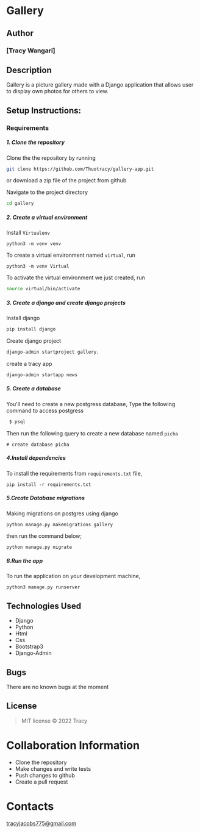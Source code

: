 # Gallery

## Author
### [Tracy Wangari]
## Description
Gallery is a picture gallery made with a Django application that allows user to display own photos for others to view.



## Setup Instructions:
### Requirements

##### 1. Clone the repository
Clone the the repository by running

   ```bash
   git clone https://github.com/Thuotracy/gallery-app.git
   ```
 or download a zip file of the project from github


Navigate to the project directory
```bash
cd gallery
```

##### 2. Create a virtual environment
 Install `Virtualenv`

   ```prettier
   python3 -m venv venv
   ```

To create a virtual environment named `virtual`, run

   ```prettier
   python3 -m venv Virtual
   ```
To activate the virtual environment we just created, run

   ```bash
   source virtual/bin/activate
   ```
##### 3. Create a django and create django projects
 Install django
 ```bash
 pip install django
  ```
  Create django project
  ```bash
  django-admin startproject gallery.
```
create a tracy app
 ```bash
 django-admin startapp news
 ```



##### 5. Create a database
You'll need to create a new postgress database, Type the following command to access postgress
   ```bash
    $ psql
   ```
   Then run the following query to create a new database named ```picha```
   ```
   # create database picha
   ```


#####  4.Install dependencies
To install the requirements from `requirements.txt` file,

   ```prettier
   pip install -r requirements.txt
   ```

#####  5.Create Database migrations
Making migrations on postgres using django

```prettier
python manage.py makemigrations gallery
```


then run the command below;

 ```bash
 python manage.py migrate
 ```

##### 6.Run the app
To run the application on your development machine,

    python3 manage.py runserver

## Technologies Used
* Django
* Python
* Html
* Css
* Bootstrap3
* Django-Admin

## Bugs
There are no known bugs at the moment

## License
<!-- [![License](https://img.shields.io/packagist/l/loopline-systems/closeio-api-wrapper.svg)](http://opensource.org/licenses/MIT) -->
>MIT license &copy;  2022 Tracy

# Collaboration Information
* Clone the repository
* Make changes and write tests
* Push changes to github
* Create a pull request

# Contacts
tracyjacobs775@gmail.com